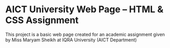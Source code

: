 # AICT University Web Page – HTML & CSS Assignment
This project is a basic web page created for an academic assignment given by Miss Maryam Sheikh at IQRA University (AICT Department)
